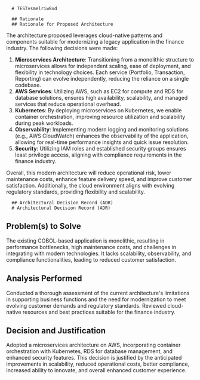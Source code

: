 
      # TESTvsmelriw8xd

      ## Rationale
      ## Rationale for Proposed Architecture

The architecture proposed leverages cloud-native patterns and components suitable for modernizing a legacy application in the finance industry. The following decisions were made:

1. **Microservices Architecture**: Transitioning from a monolithic structure to microservices allows for independent scaling, ease of deployment, and flexibility in technology choices. Each service (Portfolio, Transaction, Reporting) can evolve independently, reducing the reliance on a single codebase.
2. **AWS Services**: Utilizing AWS, such as EC2 for compute and RDS for database solutions, ensures high availability, scalability, and managed services that reduce operational overhead.
3. **Kubernetes**: By deploying microservices on Kubernetes, we enable container orchestration, improving resource utilization and scalability during peak workloads.
4. **Observability**: Implementing modern logging and monitoring solutions (e.g., AWS CloudWatch) enhances the observability of the application, allowing for real-time performance insights and quick issue resolution.
5. **Security**: Utilizing IAM roles and established security groups ensures least privilege access, aligning with compliance requirements in the finance industry.

Overall, this modern architecture will reduce operational risk, lower maintenance costs, enhance feature delivery speed, and improve customer satisfaction. Additionally, the cloud environment aligns with evolving regulatory standards, providing flexibility and scalability.

      ## Architectural Decision Record (ADR)
      # Architectural Decision Record (ADR)

## Problem(s) to Solve
The existing COBOL-based application is monolithic, resulting in performance bottlenecks, high maintenance costs, and challenges in integrating with modern technologies. It lacks scalability, observability, and compliance functionalities, leading to reduced customer satisfaction.

## Analysis Performed
Conducted a thorough assessment of the current architecture's limitations in supporting business functions and the need for modernization to meet evolving customer demands and regulatory standards. Reviewed cloud-native resources and best practices suitable for the finance industry.

## Decision and Justification
Adopted a microservices architecture on AWS, incorporating container orchestration with Kubernetes, RDS for database management, and enhanced security features. This decision is justified by the anticipated improvements in scalability, reduced operational costs, better compliance, increased ability to innovate, and overall enhanced customer experience.
    